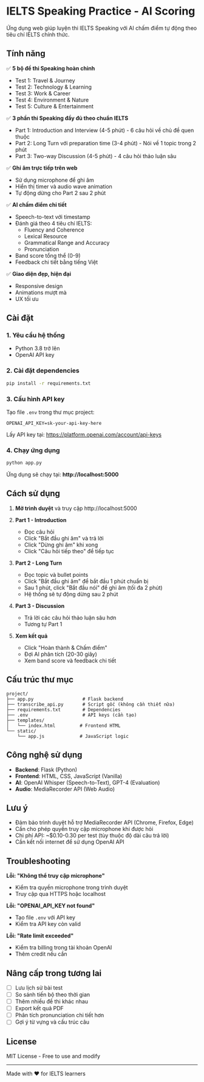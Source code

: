 # IELTS Speaking Practice - AI Scoring

Ứng dụng web giúp luyện thi IELTS Speaking với AI chấm điểm tự động theo tiêu chí IELTS chính thức.

## Tính năng

✅ **5 bộ đề thi Speaking hoàn chỉnh**
- Test 1: Travel & Journey
- Test 2: Technology & Learning
- Test 3: Work & Career
- Test 4: Environment & Nature
- Test 5: Culture & Entertainment

✅ **3 phần thi Speaking đầy đủ theo chuẩn IELTS**
- Part 1: Introduction and Interview (4-5 phút) - 6 câu hỏi về chủ đề quen thuộc
- Part 2: Long Turn với preparation time (3-4 phút) - Nói về 1 topic trong 2 phút
- Part 3: Two-way Discussion (4-5 phút) - 4 câu hỏi thảo luận sâu

✅ **Ghi âm trực tiếp trên web**
- Sử dụng microphone để ghi âm
- Hiển thị timer và audio wave animation
- Tự động dừng cho Part 2 sau 2 phút

✅ **AI chấm điểm chi tiết**
- Speech-to-text với timestamp
- Đánh giá theo 4 tiêu chí IELTS:
  - Fluency and Coherence
  - Lexical Resource
  - Grammatical Range and Accuracy
  - Pronunciation
- Band score tổng thể (0-9)
- Feedback chi tiết bằng tiếng Việt

✅ **Giao diện đẹp, hiện đại**
- Responsive design
- Animations mượt mà
- UX tối ưu

## Cài đặt

### 1. Yêu cầu hệ thống
- Python 3.8 trở lên
- OpenAI API key

### 2. Cài đặt dependencies

```bash
pip install -r requirements.txt
```

### 3. Cấu hình API key

Tạo file `.env` trong thư mục project:

```
OPENAI_API_KEY=sk-your-api-key-here
```

Lấy API key tại: https://platform.openai.com/account/api-keys

### 4. Chạy ứng dụng

```bash
python app.py
```

Ứng dụng sẽ chạy tại: **http://localhost:5000**

## Cách sử dụng

1. **Mở trình duyệt** và truy cập http://localhost:5000

2. **Part 1 - Introduction**
   - Đọc câu hỏi
   - Click "Bắt đầu ghi âm" và trả lời
   - Click "Dừng ghi âm" khi xong
   - Click "Câu hỏi tiếp theo" để tiếp tục

3. **Part 2 - Long Turn**
   - Đọc topic và bullet points
   - Click "Bắt đầu ghi âm" để bắt đầu 1 phút chuẩn bị
   - Sau 1 phút, click "Bắt đầu nói" để ghi âm (tối đa 2 phút)
   - Hệ thống sẽ tự động dừng sau 2 phút

4. **Part 3 - Discussion**
   - Trả lời các câu hỏi thảo luận sâu hơn
   - Tương tự Part 1

5. **Xem kết quả**
   - Click "Hoàn thành & Chấm điểm"
   - Đợi AI phân tích (20-30 giây)
   - Xem band score và feedback chi tiết

## Cấu trúc thư mục

```
project/
├── app.py                  # Flask backend
├── transcribe_api.py       # Script gốc (không cần thiết nữa)
├── requirements.txt        # Dependencies
├── .env                    # API keys (cần tạo)
├── templates/
│   └── index.html         # Frontend HTML
└── static/
    └── app.js             # JavaScript logic
```

## Công nghệ sử dụng

- **Backend**: Flask (Python)
- **Frontend**: HTML, CSS, JavaScript (Vanilla)
- **AI**: OpenAI Whisper (Speech-to-Text), GPT-4 (Evaluation)
- **Audio**: MediaRecorder API (Web Audio)

## Lưu ý

- Đảm bảo trình duyệt hỗ trợ MediaRecorder API (Chrome, Firefox, Edge)
- Cần cho phép quyền truy cập microphone khi được hỏi
- Chi phí API: ~$0.10-0.30 per test (tùy thuộc độ dài câu trả lời)
- Cần kết nối internet để sử dụng OpenAI API

## Troubleshooting

**Lỗi: "Không thể truy cập microphone"**
- Kiểm tra quyền microphone trong trình duyệt
- Truy cập qua HTTPS hoặc localhost

**Lỗi: "OPENAI_API_KEY not found"**
- Tạo file `.env` với API key
- Kiểm tra API key còn valid

**Lỗi: "Rate limit exceeded"**
- Kiểm tra billing trong tài khoản OpenAI
- Thêm credit nếu cần

## Nâng cấp trong tương lai

- [ ] Lưu lịch sử bài test
- [ ] So sánh tiến bộ theo thời gian
- [ ] Thêm nhiều đề thi khác nhau
- [ ] Export kết quả PDF
- [ ] Phân tích pronunciation chi tiết hơn
- [ ] Gợi ý từ vựng và cấu trúc câu

## License

MIT License - Free to use and modify

---

Made with ❤️ for IELTS learners

